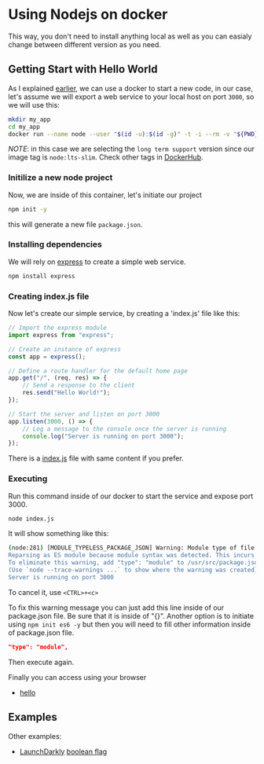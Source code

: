 # Using Nodejs on docker

This way, you don't need to install anything local as well as you can easialy change between different version as you need.

## Getting Start with Hello World

As I explained [earlier](../../programming/), we can use a docker to start a new code, in our case, let's assume we will export a web service to your local host on port `3000`, so we will use this:

```bash
mkdir my_app
cd my_app
docker run --name node --user "$(id -u):$(id -g)" -t -i --rm -v "${PWD}":/usr/src -w /usr/src -p 3000:3000 node:lts-slim /bin/bash
```

*NOTE*: in this case we are selecting the `long term support` version since our image tag is `node:lts-slim`. Check other tags in [DockerHub](https://hub.docker.com/_/node).

### Initilize a new node project

Now, we are inside of this container, let's initiate our project

```bash
npm init -y
```

this will generate a new file `package.json`.

### Installing dependencies

We will rely on [express](https://www.npmjs.com/package/express) to create a simple web service.

```bash
npm install express
```

### Creating index.js file

Now let's create our simple service, by creating a 'index.js' file like this:

```javascript
// Import the express module
import express from "express";

// Create an instance of express
const app = express();

// Define a route handler for the default home page
app.get("/", (req, res) => {
    // Send a response to the client
    res.send("Hello World!");
});

// Start the server and listen on port 3000
app.listen(3000, () => {
    // Log a message to the console once the server is running
    console.log("Server is running on port 3000");
});
```

There is a [index.js](index.js) file with same content if you prefer.

### Executing

Run this command inside of our docker to start the service and expose port 3000.

```bash
node index.js
```

It will show something like this:

```bash
(node:281) [MODULE_TYPELESS_PACKAGE_JSON] Warning: Module type of file:///usr/src/index.js is not specified and it doesn't parse as CommonJS.
Reparsing as ES module because module syntax was detected. This incurs a performance overhead.
To eliminate this warning, add "type": "module" to /usr/src/package.json.
(Use `node --trace-warnings ...` to show where the warning was created)
Server is running on port 3000
```

To cancel it, use `<CTRL>+<c>`

To fix this warning message you can just add this line inside of our package.json file. Be sure that it is inside of "{}". Another option is to initiate using `npm init es6 -y` but then you will need to fill other information inside of package.json file.

```json
"type": "module",
```

Then execute again.

Finally you can access using your browser

* [hello](http://127.0.0.1:3000/)

## Examples

Other examples:

* [LaunchDarkly](https://launchdarkly.com/) [boolean flag](./examples/launchdarkly/)